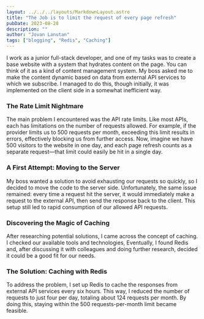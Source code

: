 ```yaml
---
layout: ../../../layouts/MarkdownLayout.astro
title: "The Job is to limit the request of every page refresh"
pubDate: 2023-08-28
description: ""
author: "Jovan Lanutan"
tags: ["blogging", "Redis", "Caching"]
---
```


I work as a junior full-stack developer, and one of my tasks was to create a base website with a system that hydrates content on the page. You can think of it as a kind of content management system. My boss asked me to make the content dynamic based on data from external API services to which we subscribe. I managed to do this, though initially, it was implemented on the client side in a somewhat inefficient way.

### The Rate Limit Nightmare

The main problem I encountered was the API rate limits. Like most APIs, each has limitations on the number of requests allowed. For example, if the provider limits us to 500 requests per month, exceeding this limit results in errors, effectively blocking us from further access. Now, imagine we have 500 visitors to the website in one day, and each page refresh counts as a separate request—that limit could easily be hit in a single day.

### A First Attempt: Moving to the Server

My boss wanted a solution to avoid exhausting our requests so quickly, so I decided to move the code to the server side. Unfortunately, the same issue remained: every time a request hit the server, it would immediately make a request to the external API, then send the response back to the client. This setup still led to rapid consumption of our allowed API requests.

### Discovering the Magic of Caching

After researching potential solutions, I came across the concept of caching. I checked our available tools and technologies, Eventually, I found Redis and, after discussing it with colleagues and doing further research, decided it could be a good fit for our needs.

### The Solution: Caching with Redis

To address the problem, I set up Redis to cache the responses from external API services every six hours. This way, I reduced the number of requests to just four per day, totaling about 124 requests per month. By doing this, staying within the 500 requests-per-month limit became feasible.
